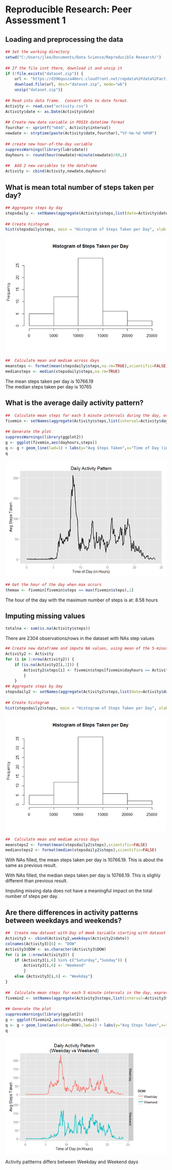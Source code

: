 # Reproducible Research: Peer Assessment 1


## Loading and preprocessing the data

```r
## Set the working directory
setwd("C:/Users/jlee/Documents/Data Science/Reproducible Research/")

## If the file isnt there, download it and unzip it
if (!file.exists("dataset.zip")) {
    url <- "https://d396qusza40orc.cloudfront.net/repdata%2Fdata%2Factivity.zip"
    download.file(url, dest="dataset.zip", mode="wb")
    unzip("dataset.zip")}

## Read into data frame.  Convert date to date format.
Activity <- read.csv("activity.csv")
Activity$date <- as.Date(Activity$date)

## Create new date variable in POSIX datetime format
fourchar <- sprintf("%04d", Activity$interval)
newdate <- strptime(paste(Activity$date,fourchar),"%Y-%m-%d %H%M")

## create new hour-of-the-day variable 
suppressWarnings(library(lubridate))
dayhours <- round(hour(newdate)+minute(newdate)/60,2)

##  Add 2 new variables to the dataframe
Activity <- cbind(Activity,newdate,dayhours)
```


## What is mean total number of steps taken per day?

```r
## Aggregate steps by day
stepsdaily <- setNames(aggregate(Activity$steps,list(date=Activity$date),sum),c("date","steps"))

## Create histogram
hist(stepsdaily$steps, main = "Histogram of Steps Taken per Day", xlab = "")
```

![](./PA1_template_files/figure-html/unnamed-chunk-2-1.png) 

```r
##  Calculate mean and mediam across days
meansteps <- format(mean(stepsdaily$steps,na.rm=TRUE),scientific=FALSE)
mediansteps <- median(stepsdaily$steps,na.rm=TRUE)
```
The mean steps taken per day is 10766.19    
The median steps taken per day is 10765


## What is the average daily activity pattern?

```r
##  Calculate mean steps for each 5 minute intervals during the day, expressed in hours of the day
fivemin <- setNames(aggregate(Activity$steps,list(interval=Activity$dayhours),mean,na.rm=TRUE),c("dayhours","steps"))

## Generate the plot
suppressWarnings(library(ggplot2))
g <- ggplot(fivemin,aes(dayhours,steps))
q <- g + geom_line(lwd=1) + labs(y="Avg Steps Taken",x="Time of Day (in Hours)",title="Daily Activity Pattern")
q
```

![](./PA1_template_files/figure-html/unnamed-chunk-3-1.png) 

```r
## Get the hour of the day when max occurs
themax <- fivemin[fivemin$steps == max(fivemin$steps),1]
```

The hour of the day with the maximum number of steps is at: 8.58 hours


## Imputing missing values

```r
totalna <- sum(is.na(Activity$steps))
```

There are 2304 observations/rows in the dataset with NAs step values


```r
## Create new dataframe and impute NA values, using mean of the 5-minute interval
Activity2 <- Activity
for (i in 1:nrow(Activity2)) {
    if (is.na(Activity2[i,1])) { 
        Activity2$steps[i] <- fivemin$steps[fivemin$dayhours == Activity2[i,5]]
        }
    }
## Aggregate steps by day
stepsdaily2 <- setNames(aggregate(Activity2$steps,list(date=Activity$date),sum),c("date","steps"))

## Create histogram
hist(stepsdaily2$steps, main = "Histogram of Steps Taken per Day", xlab = "")
```

![](./PA1_template_files/figure-html/unnamed-chunk-5-1.png) 

```r
##  Calculate mean and mediam across days
meansteps2 <- format(mean(stepsdaily2$steps),scientific=FALSE)
mediansteps2 <- format(median(stepsdaily2$steps),scientific=FALSE)
```

With NAs filled, the mean steps taken per day is 10766.19.  This is about the same as previous result.  

With NAs filled, the median steps taken per day is 10766.19.  This is slighly different than previous result.  

Imputing missing data does not have a meaningful impact on the total number of steps per day.  



## Are there differences in activity patterns between weekdays and weekends?

```r
##  Create new dataset with Day of Week Variable starting with dataset with imputed values for NA steps
Activity3 <- cbind(Activity2,weekdays(Activity2$date))
colnames(Activity3)[6] <- "DOW"
Activity3$DOW <- as.character(Activity3$DOW)
for (i in 1:nrow(Activity3)) {
    if (Activity3[i,6] %in% c("Saturday","Sunday")) { 
        Activity3[i,6] <- "Weekend"
        }
    else {Activity3[i,6] <- "Weekday"}
}

##  Calculate mean steps for each 5 minute intervals in the day, expressed in hours of the day
fivemin2 <- setNames(aggregate(Activity3$steps,list(interval=Activity3$dayhours,dow=Activity3$DOW),mean),c("dayhours","DOW","steps"))

## Generate the plot
suppressWarnings(library(ggplot2))
g <- ggplot(fivemin2,aes(dayhours,steps))
q <- g + geom_line(aes(color=DOW),lwd=1) + labs(y="Avg Steps Taken",x="Time of Day (in Hours)",title="Daily Activity Pattern\n(Weekday vs Weekend)") + facet_grid(DOW ~.)
q
```

![](./PA1_template_files/figure-html/unnamed-chunk-6-1.png) 

Activity pattterns differs between Weekday and Weekend days  
